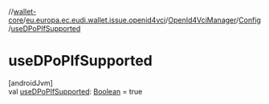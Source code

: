 //[wallet-core](../../../../index.md)/[eu.europa.ec.eudi.wallet.issue.openid4vci](../../index.md)/[OpenId4VciManager](../index.md)/[Config](index.md)/[useDPoPIfSupported](use-d-po-p-if-supported.md)

# useDPoPIfSupported

[androidJvm]\
val [useDPoPIfSupported](use-d-po-p-if-supported.md): [Boolean](https://kotlinlang.org/api/latest/jvm/stdlib/kotlin-stdlib/kotlin/-boolean/index.html) = true
